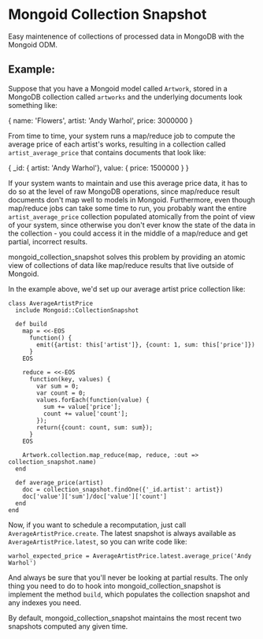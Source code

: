 Mongoid Collection Snapshot
===========================

Easy maintenence of collections of processed data in MongoDB with the Mongoid ODM.

Example:
--------

Suppose that you have a Mongoid model called `Artwork`, stored
in a MongoDB collection called `artworks` and the underlying documents 
look something like:

  { name: 'Flowers', artist: 'Andy Warhol', price: 3000000 }

From time to time, your system runs a map/reduce job to compute the
average price of each artist's works, resulting in a collection called
`artist_average_price` that contains documents that look like:

  { _id: { artist: 'Andy Warhol'}, value: { price: 1500000 } }

If your system wants to maintain and use this average price data, it has 
to do so at the level of raw MongoDB operations, since
map/reduce result documents don't map well to models in Mongoid.
Furthermore, even though map/reduce jobs can take some time to run, you probably 
want the entire `artist_average_price` collection populated atomically
from the point of view of your system, since otherwise you don't ever
know the state of the data in the collection - you could access it in
the middle of a map/reduce and get partial, incorrect results.

mongoid_collection_snapshot solves this problem by providing an atomic
view of collections of data like map/reduce results that live outside
of Mongoid. 

In the example above, we'd set up our average artist price collection like:

    class AverageArtistPrice
      include Mongoid::CollectionSnapshot

      def build
        map = <<-EOS
          function() {
            emit({artist: this['artist']}, {count: 1, sum: this['price']})
          }
        EOS

        reduce = <<-EOS
          function(key, values) {
            var sum = 0;
            var count = 0;
            values.forEach(function(value) {
              sum += value['price'];
              count += value['count'];
            });
            return({count: count, sum: sum});
          }
        EOS

        Artwork.collection.map_reduce(map, reduce, :out => collection_snapshot.name)
      end

      def average_price(artist)
        doc = collection_snapshot.findOne({'_id.artist': artist})
        doc['value']['sum']/doc['value']['count']
      end
    end

Now, if you want
to schedule a recomputation, just call `AverageArtistPrice.create`. The latest
snapshot is always available as `AverageArtistPrice.latest`, so you can write
code like:

    warhol_expected_price = AverageArtistPrice.latest.average_price('Andy Warhol')

And always be sure that you'll never be looking at partial results. The only
thing you need to do to hook into mongoid_collection_snapshot is implement the
method `build`, which populates the collection snapshot and any indexes you need.

By default, mongoid_collection_snapshot maintains the most recent two snapshots 
computed any given time.


